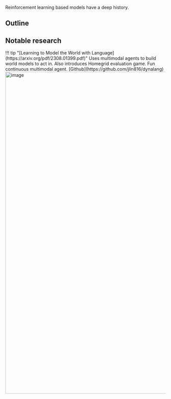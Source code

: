 Reinforcement learning based models have a deep history. 
## Outline

## Notable research

<div class="result" markdown>
!!! tip "[Learning to Model the World with Language](https://arxiv.org/pdf/2308.01399.pdf)"
    Uses multimodal agents to build world models to act in. Also introduces Homegrid evaluation game. Fun continuous multimodal agent. [Github](https://github.com/jlin816/dynalang)
    <img width="1012" alt="image" src="https://github.com/ianderrington/genai/assets/76016868/7ac4076b-e577-47be-b6af-a2429a8a62fa">